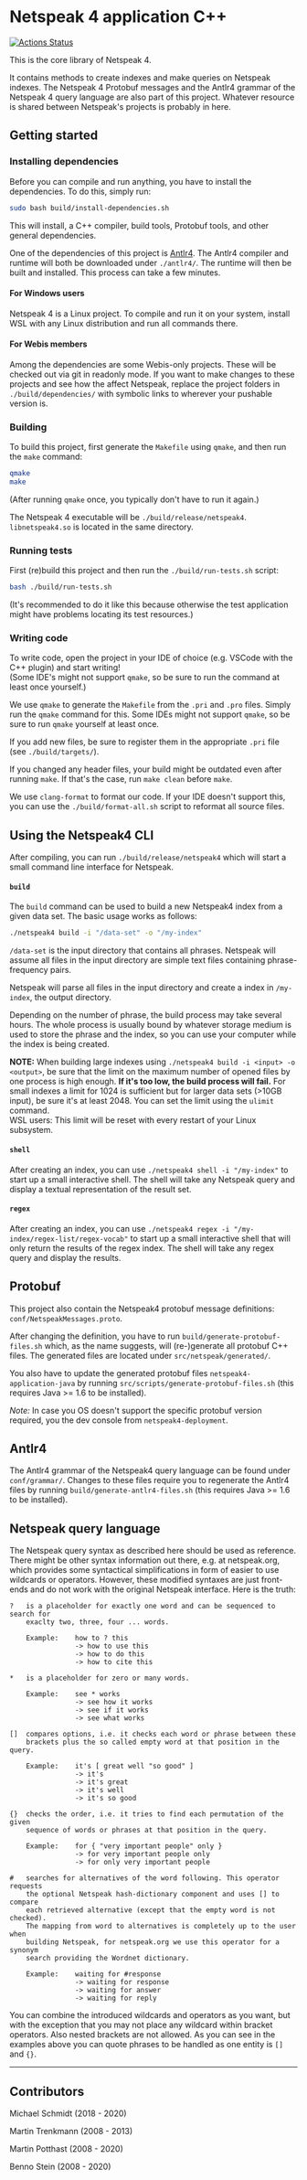 # Netspeak 4 application C++

[![Actions Status](https://github.com/netspeak/netspeak4-application-cpp/workflows/Build/badge.svg)](https://github.com/netspeak/netspeak4-application-cpp/actions)

This is the core library of Netspeak 4.

It contains methods to create indexes and make queries on Netspeak indexes. The Netspeak 4 Protobuf messages and the Antlr4 grammar of the Netspeak 4 query language are also part of this project. Whatever resource is shared between Netspeak's projects is probably in here.


## Getting started

### Installing dependencies

Before you can compile and run anything, you have to install the dependencies. To do this, simply run:

```bash
sudo bash build/install-dependencies.sh
```

This will install, a C++ compiler, build tools, Protobuf tools, and other general dependencies.

One of the dependencies of this project is [Antlr4](https://github.com/antlr/antlr4).
The Antlr4 compiler and runtime will both be downloaded under `./antlr4/`.
The runtime will then be built and installed. This process can take a few minutes.

#### For Windows users

Netspeak 4 is a Linux project. To compile and run it on your system, install WSL with any Linux distribution and run all commands there.

#### For Webis members

Among the dependencies are some Webis-only projects.
These will be checked out via git in readonly mode.
If you want to make changes to these projects and see how the affect Netspeak, replace the project folders in `./build/dependencies/` with symbolic links to wherever your pushable version is.

### Building

To build this project, first generate the `Makefile` using `qmake`, and then run the `make` command:

```bash
qmake
make
```

(After running `qmake` once, you typically don't have to run it again.)

The Netspeak 4 executable will be `./build/release/netspeak4`. `libnetspeak4.so` is located in the same directory.

### Running tests

First (re)build this project and then run the `./build/run-tests.sh` script:

```bash
bash ./build/run-tests.sh
```

(It's recommended to do it like this because otherwise the test application might have problems locating its test resources.)

### Writing code

To write code, open the project in your IDE of choice (e.g. VSCode with the C++ plugin) and start writing! <br>
(Some IDE's might not support `qmake`, so be sure to run the command at least once yourself.)

We use `qmake` to generate the `Makefile` from the `.pri` and `.pro` files. Simply run the `qmake` command for this. Some IDEs might not support `qmake`, so be sure to run `qmake` yourself at least once.

If you add new files, be sure to register them in the appropriate `.pri` file (see `./build/targets/`).

If you changed any header files, your build might be outdated even after running `make`. If that's the case, run `make clean` before `make`.

We use `clang-format` to format our code. If your IDE doesn't support this, you can use the `./build/format-all.sh` script to reformat all source files.


## Using the Netspeak4 CLI

After compiling, you can run `./build/release/netspeak4` which will start a small command line interface for Netspeak.

#### `build`

The `build` command can be used to build a new Netspeak4 index from a given data set. The basic usage works as follows:

```bash
./netspeak4 build -i "/data-set" -o "/my-index"
```

`/data-set` is the input directory that contains all phrases. Netspeak will assume all files in the input directory are simple text files containing phrase-frequency pairs.

Netspeak will parse all files in the input directory and create a index in `/my-index`, the output directory.

Depending on the number of phrase, the build process may take several hours. The whole process is usually bound by whatever storage medium is used to store the phrase and the index, so you can use your computer while the index is being created.

__NOTE:__ When building large indexes using `./netspeak4 build -i <input> -o <output>`, be sure that the limit on the maximum number of opened files by one process is high enough.
__If it's too low, the build process will fail.__
For small indexes a limit for 1024 is sufficient but for larger data sets (>10GB input), be sure it's at least 2048. You can set the limit using the `ulimit` command. <br>
WSL users: This limit will be reset with every restart of your Linux subsystem.

#### `shell`

After creating an index, you can use `./netspeak4 shell -i "/my-index"` to start up a small interactive shell. The shell will take any Netspeak query and display a textual representation of the result set.

#### `regex`

After creating an index, you can use `./netspeak4 regex -i "/my-index/regex-list/regex-vocab"` to start up a small interactive shell that will only return the results of the regex index. The shell will take any regex query and display the results.


## Protobuf

This project also contain the Netspeak4 protobuf message definitions: `conf/NetspeakMessages.proto`.

After changing the definition, you have to run `build/generate-protobuf-files.sh` which, as the name suggests, will (re-)generate all protobuf C++ files. The generated files are located under `src/netspeak/generated/`.

You also have to update the generated protobuf files `netspeak4-application-java` by running `src/scripts/generate-protobuf-files.sh` (this requires Java >= 1.6 to be installed).

_Note:_ In case you OS doesn't support the specific protobuf version required, you the dev console from `netspeak4-deployment`.


## Antlr4

The Antlr4 grammar of the Netspeak4 query language can be found under `conf/grammar/`. Changes to these files require you to regenerate the Antlr4 files by running `build/generate-antlr4-files.sh` (this requires Java >= 1.6 to be installed).


## Netspeak query language

The Netspeak query syntax as described here should be used as reference. There
might be other syntax information out there, e.g. at netspeak.org, which
provides some syntactical simplifications in form of easier to use wildcards or
operators. However, these modified syntaxes are just front-ends and do not work
with the original Netspeak interface. Here is the truth:

```
?   is a placeholder for exactly one word and can be sequenced to search for
    exaclty two, three, four ... words.

    Example:    how to ? this
                -> how to use this
                -> how to do this
                -> how to cite this

*   is a placeholder for zero or many words.

    Example:    see * works
                -> see how it works
                -> see if it works
                -> see what works

[]  compares options, i.e. it checks each word or phrase between these
    brackets plus the so called empty word at that position in the query.

    Example:    it's [ great well "so good" ]
                -> it's
                -> it's great
                -> it's well
                -> it's so good

{}  checks the order, i.e. it tries to find each permutation of the given
    sequence of words or phrases at that position in the query.

    Example:    for { "very important people" only }
                -> for very important people only
                -> for only very important people

#   searches for alternatives of the word following. This operator requests
    the optional Netspeak hash-dictionary component and uses [] to compare
    each retrieved alternative (except that the empty word is not checked).
    The mapping from word to alternatives is completely up to the user when
    building Netspeak, for netspeak.org we use this operator for a synonym
    search providing the Wordnet dictionary.

    Example:    waiting for #response
                -> waiting for response
                -> waiting for answer
                -> waiting for reply
```

You can combine the introduced wildcards and operators as you want, but with the
exception that you may not place any wildcard within bracket operators. Also
nested brackets are not allowed. As you can see in the examples above you can
quote phrases to be handled as one entity is `[]` and `{}`.


---

## Contributors

Michael Schmidt (2018 - 2020)

Martin Trenkmann (2008 - 2013)

Martin Potthast (2008 - 2020)

Benno Stein (2008 - 2020)
